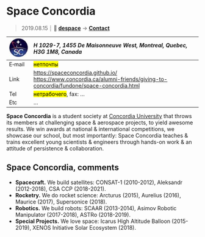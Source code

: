 # Space Concordia
> 2019.08.15 ┊ **🚀 [despace](index.md)** → **[Contact](contact.md)**

|[![](f/contact/s/space_concordia_logo1_thumb.jpg)](f/contact/s/space_concordia_logo1.png)|*H 1029-7, 1455 De Maisonneuve West, Montreal, Quebec, H3G 1M8, Canada*|
|:--|:--|
|E‑mail| <mark>нетпочты</mark> |
|Link| <https://spaceconcordia.github.io/><br> <https://www.concordia.ca/alumni-friends/giving-to-concordia/fundone/space-concordia.html> |
|Tel| <mark>нетрабочего</mark>, fax: … |
|Etc| … |

**Space Concordia** is a student society at [Concordia University](zz_concordia_univ.md) that throws its members at challenging space & aerospace projects, to yield awesome results. We win awards at national & international competitions, we showcase our school, but most importantly: Space Concordia teaches & trains excellent young scientists & engineers through hands-on work & an attitude of persistence & collaboration.


<p style="page-break-after:always"> </p>

## Space Concordia, comments

   - **Spacecraft.** We build satellites: CONSAT-1 (2010-2012), Aleksandr (2012-2018), CSA CCP (2018-2021).
   - **Rocketry.** We do rocket science: Arcturus (2015), Aurelius (2016), Maurice (2017), Supersonice (2018).
   - **Robotics.** We build robots: SCAAR (2013-2014), Asimov Robotic Manipulator (2017-2018), ASTRo (2018-2019).
   - **Special Projects.** We love space: Icarus High Altitude Balloon (2015-2019), XENOS Initiative Solar Ecosystem (2018).



